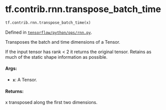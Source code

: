 <div itemscope itemtype="http://developers.google.com/ReferenceObject">
<meta itemprop="name" content="tf.contrib.rnn.transpose_batch_time" />
</div>

# tf.contrib.rnn.transpose_batch_time

``` python
tf.contrib.rnn.transpose_batch_time(x)
```



Defined in [`tensorflow/python/ops/rnn.py`](https://www.tensorflow.org/code/tensorflow/python/ops/rnn.py).

Transposes the batch and time dimensions of a Tensor.

If the input tensor has rank < 2 it returns the original tensor. Retains as
much of the static shape information as possible.

#### Args:

* <b>`x`</b>: A Tensor.


#### Returns:

x transposed along the first two dimensions.